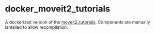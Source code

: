 # docker_moveit2_tutorials

A dockerized version of the [moveit2_tutorials](https://github.com/ros-planning/moveit2_tutorials). Components are manually isntalled to allow recompilation.
